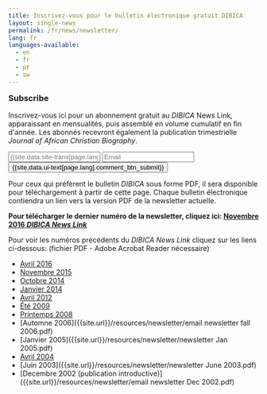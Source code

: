```yaml
---
title: Inscrivez-vous pour le bulletin électronique gratuit DIBICA
layout: single-news
permalink: /fr/news/newsletter/
lang: fr
languages-available:                         
  - en
  - fr
  - pt
  - sw
---
```

<!--CONTACT FORM -->
<div class="side-box" style="display:inline-block;width:100%;">
<form method="POST" action="http://formspree.io/alexraymay@gmail.com">
  <h3 style="margin-top:0px;">Subscribe</h3>
    <p>Inscrivez-vous ici pour un abonnement gratuit au <i>DIBICA</i> News Link, apparaissant en mensualités, puis assemblé en volume cumulatif en fin d'année. Les abonnés recevront également la publication trimestrielle <i>Journal of African Christian Biography</i>.</p>
  <div style="float:left;width:80%;padding-right:1em;">
    <input type="name" name="Name" placeholder="{{site.data.site-trans[page.lang].name}}">
    <input type="email" name="Email" placeholder="Email">
  </div>
  <div style="float:left;width:20%:">
  <button type="submit" class="btn btn--inverse-form">{{site.data.ui-text[page.lang].comment_btn_submit}}</button>
  </div>
</form>
</div>

<!-- PAST ISSUES -->
Pour ceux qui préfèrent le bulletin _DIBICA_ sous forme PDF, il sera disponible pour téléchargement à partir de cette page. Chaque bulletin électronique contiendra un lien vers la version PDF de la newsletter actuelle.

**Pour télécharger le dernier numéro de la newsletter, cliquez ici: [Novembre 2016 _DIBICA News Link_]({{site.url}}/resources/newsletter/newsletter-nov2016.pdf)**

Pour voir les numéros précédents du _DIBICA News Link_ cliquez sur les liens ci-dessous: (fichier PDF - Adobe Acrobat Reader nécessaire)

*   [Avril 2016]({{site.url}}/resources/newsletter/newsletter-April2016rev.pdf)  
*   [Novembre 2015]({{site.url}}/resources/newsletter/newsletter-Nov2015.pdf)  
*   [Octobre 2014]({{site.url}}/resources/newsletter/Newsletter-Oct2014.pdf)  
*   [Janvier 2014]({{site.url}}/resources/newsletter/Newsletter-Jan2014.pdf)  
*   [Avril 2012]({{site.url}}/resources/newsletter/newsletter-April12.pdf)  
*   [Été 2009]({{site.url}}/resources/newsletter/email-newsletterSUMMER-2009.pdf)  
*   [Printemps 2008]({{site.url}}/resources/newsletter/Newsletter-Spring2008.pdf)  
*   [Automne 2006]({{site.url}}/resources/newsletter/email newsletter fall 2006.pdf)  
*   [Janvier 2005]({{site.url}}/resources/newsletter/newsletter Jan 2005.pdf)  
*   [Avril 2004]({{site.url}}/resources/newsletter/newsletterApril2004.pdf)  
*   [Juin 2003]({{site.url}}/resources/newsletter/newsletter June 2003.pdf)  
*   [Decembre 2002 (publication introductive)]({{site.url}}/resources/newsletter/email newsletter Dec 2002.pdf)  
